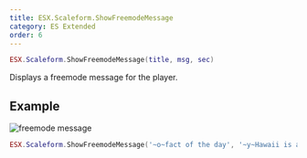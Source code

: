```yaml
---
title: ESX.Scaleform.ShowFreemodeMessage
category: ES Extended
order: 6
---
```


```lua
ESX.Scaleform.ShowFreemodeMessage(title, msg, sec)
```

Displays a freemode message for the player.

## Example
![freemode message](https://i.imgur.com/ILL6XWK.png)

```lua
ESX.Scaleform.ShowFreemodeMessage('~o~fact of the day', '~y~Hawaii is a king', 5)
```